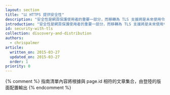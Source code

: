 ```yaml
---
layout: section
title: "以 HTTPS 提供安全性"
description: "安全性是網頁保護使用者的重要一部分，而移轉為 TLS 支援將是未來使用令人興奮的新 API 之必要條件。"
introduction: "安全性是網頁保護使用者的重要一部分，而移轉為 TLS 支援將是未來使用令人興奮的新 API 之必要條件。"
id: security-with-tls
collection: discovery-and-distribution
authors:
  - chrispalmer
article:
  written_on: 2015-03-27
  updated_on: 2015-03-27
  order: 1
priority: 0
---
```


{% comment %}
指南清單內容將根據與 page.id 相符的文章集合，由登陸的版面配置輸出
{% endcomment %}

